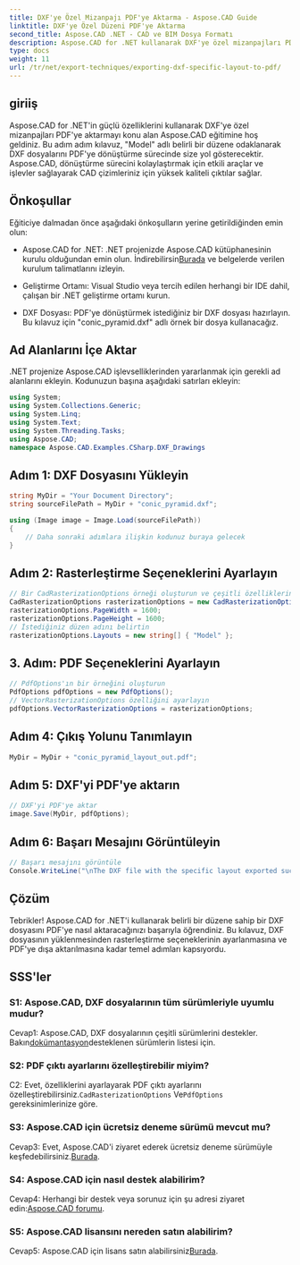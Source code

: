 ```yaml
---
title: DXF'ye Özel Mizanpajı PDF'ye Aktarma - Aspose.CAD Guide
linktitle: DXF'ye Özel Düzeni PDF'ye Aktarma
second_title: Aspose.CAD .NET - CAD ve BIM Dosya Formatı
description: Aspose.CAD for .NET kullanarak DXF'ye özel mizanpajları PDF'ye nasıl aktaracağınızı öğrenin. Verimli ve kaliteli dönüşümler için adım adım kılavuzumuzu izleyin.
type: docs
weight: 11
url: /tr/net/export-techniques/exporting-dxf-specific-layout-to-pdf/
---
```

## giriiş

Aspose.CAD for .NET'in güçlü özelliklerini kullanarak DXF'ye özel mizanpajları PDF'ye aktarmayı konu alan Aspose.CAD eğitimine hoş geldiniz. Bu adım adım kılavuz, "Model" adlı belirli bir düzene odaklanarak DXF dosyalarını PDF'ye dönüştürme sürecinde size yol gösterecektir. Aspose.CAD, dönüştürme sürecini kolaylaştırmak için etkili araçlar ve işlevler sağlayarak CAD çizimleriniz için yüksek kaliteli çıktılar sağlar.

## Önkoşullar

Eğiticiye dalmadan önce aşağıdaki önkoşulların yerine getirildiğinden emin olun:

- Aspose.CAD for .NET: .NET projenizde Aspose.CAD kütüphanesinin kurulu olduğundan emin olun. İndirebilirsin[Burada](https://releases.aspose.com/cad/net/) ve belgelerde verilen kurulum talimatlarını izleyin.

- Geliştirme Ortamı: Visual Studio veya tercih edilen herhangi bir IDE dahil, çalışan bir .NET geliştirme ortamı kurun.

- DXF Dosyası: PDF'ye dönüştürmek istediğiniz bir DXF dosyası hazırlayın. Bu kılavuz için "conic_pyramid.dxf" adlı örnek bir dosya kullanacağız.

## Ad Alanlarını İçe Aktar

.NET projenize Aspose.CAD işlevselliklerinden yararlanmak için gerekli ad alanlarını ekleyin. Kodunuzun başına aşağıdaki satırları ekleyin:

```csharp
using System;
using System.Collections.Generic;
using System.Linq;
using System.Text;
using System.Threading.Tasks;
using Aspose.CAD;
namespace Aspose.CAD.Examples.CSharp.DXF_Drawings

```

## Adım 1: DXF Dosyasını Yükleyin

```csharp
string MyDir = "Your Document Directory";
string sourceFilePath = MyDir + "conic_pyramid.dxf";

using (Image image = Image.Load(sourceFilePath))
{
    // Daha sonraki adımlara ilişkin kodunuz buraya gelecek
}
```

## Adım 2: Rasterleştirme Seçeneklerini Ayarlayın

```csharp
// Bir CadRasterizationOptions örneği oluşturun ve çeşitli özelliklerini ayarlayın
CadRasterizationOptions rasterizationOptions = new CadRasterizationOptions();
rasterizationOptions.PageWidth = 1600;
rasterizationOptions.PageHeight = 1600;
// İstediğiniz düzen adını belirtin
rasterizationOptions.Layouts = new string[] { "Model" };
```

## 3. Adım: PDF Seçeneklerini Ayarlayın

```csharp
// PdfOptions'ın bir örneğini oluşturun
PdfOptions pdfOptions = new PdfOptions();
// VectorRasterizationOptions özelliğini ayarlayın
pdfOptions.VectorRasterizationOptions = rasterizationOptions;
```

## Adım 4: Çıkış Yolunu Tanımlayın

```csharp
MyDir = MyDir + "conic_pyramid_layout_out.pdf";
```

## Adım 5: DXF'yi PDF'ye aktarın

```csharp
// DXF'yi PDF'ye aktar
image.Save(MyDir, pdfOptions);
```

## Adım 6: Başarı Mesajını Görüntüleyin

```csharp
// Başarı mesajını görüntüle
Console.WriteLine("\nThe DXF file with the specific layout exported successfully to PDF.\nFile saved at " + MyDir);
```

## Çözüm

Tebrikler! Aspose.CAD for .NET'i kullanarak belirli bir düzene sahip bir DXF dosyasını PDF'ye nasıl aktaracağınızı başarıyla öğrendiniz. Bu kılavuz, DXF dosyasının yüklenmesinden rasterleştirme seçeneklerinin ayarlanmasına ve PDF'ye dışa aktarılmasına kadar temel adımları kapsıyordu.

## SSS'ler

### S1: Aspose.CAD, DXF dosyalarının tüm sürümleriyle uyumlu mudur?

 Cevap1: Aspose.CAD, DXF dosyalarının çeşitli sürümlerini destekler. Bakın[dokümantasyon](https://reference.aspose.com/cad/net/)desteklenen sürümlerin listesi için.

### S2: PDF çıktı ayarlarını özelleştirebilir miyim?

 C2: Evet, özelliklerini ayarlayarak PDF çıktı ayarlarını özelleştirebilirsiniz.`CadRasterizationOptions` Ve`PdfOptions` gereksinimlerinize göre.

### S3: Aspose.CAD için ücretsiz deneme sürümü mevcut mu?

 Cevap3: Evet, Aspose.CAD'i ziyaret ederek ücretsiz deneme sürümüyle keşfedebilirsiniz.[Burada](https://releases.aspose.com/).

### S4: Aspose.CAD için nasıl destek alabilirim?

 Cevap4: Herhangi bir destek veya sorunuz için şu adresi ziyaret edin:[Aspose.CAD forumu](https://forum.aspose.com/c/cad/19).

### S5: Aspose.CAD lisansını nereden satın alabilirim?

 Cevap5: Aspose.CAD için lisans satın alabilirsiniz[Burada](https://purchase.aspose.com/buy).